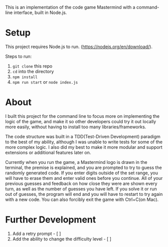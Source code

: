 This is an implementation of the code game Mastermind with a command-line interface, built in Node.js.

# Setup

This project requires Node.js to run. (https://nodejs.org/en/download/).

Steps to run:

1. `git clone` this repo
2. `cd` into the directory 
3. `npm install` 
4. `npm run start` or `node index.js`

# About

I built this project for the command line to focus more on implementing the logic of the game, and make it so other developers could try it out locally more easily, without having to install too many libraries/frameworks. 

The code structure was built in a TDD(Test-Driven Development) paradigm to the best of my ability, although I was unable to write tests for some of the more complex logic. I also did my best to make it more modular and support extensions or additional features later on.

Currently when you run the game, a Mastermind logo is drawn in the terminal, the premise is explained, and you are prompted to try to guess the randomly generated code. If you enter digits outside of the set range, you will have to erase them and enter valid ones before you continue. All of your previous guesses and feedback on how close they were are shown every turn, as well as the number of guesses you have left. If you solve it or run out of guesses, the program will end and you will have to restart to try again with a new code. You can also forcibly exit the game with Ctrl+C(on Mac).

# Further Development

1. Add a retry prompt - [ ]
2. Add the ability to change the difficulty level - [ ]


